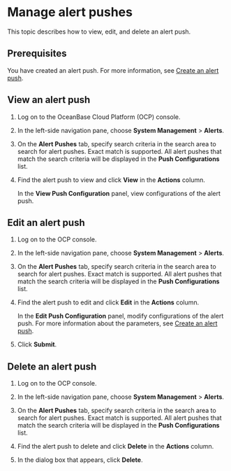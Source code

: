# Manage alert pushes

This topic describes how to view, edit, and delete an alert push.

## Prerequisites

You have created an alert push. For more information, see [Create an alert push](../900.alert-management/2000.create-alarm-push.md).

## View an alert push

1. Log on to the OceanBase Cloud Platform (OCP) console.

2. In the left-side navigation pane, choose **System Management** > **Alerts**.

3. On the **Alert Pushes** tab, specify search criteria in the search area to search for alert pushes. Exact match is supported. All alert pushes that match the search criteria will be displayed in the **Push Configurations** list.

4. Find the alert push to view and click **View** in the **Actions** column.

   In the **View Push Configuration** panel, view configurations of the alert push.

## Edit an alert push

1. Log on to the OCP console.

2. In the left-side navigation pane, choose **System Management** > **Alerts**.

3. On the **Alert Pushes** tab, specify search criteria in the search area to search for alert pushes. Exact match is supported. All alert pushes that match the search criteria will be displayed in the **Push Configurations** list.

4. Find the alert push to edit and click **Edit** in the **Actions** column.

   In the **Edit Push Configuration** panel, modify configurations of the alert push. For more information about the parameters, see [Create an alert push](../900.alert-management/2000.create-alarm-push.md).

5. Click **Submit**.

## Delete an alert push

1. Log on to the OCP console.

2. In the left-side navigation pane, choose **System Management** > **Alerts**.

3. On the **Alert Pushes** tab, specify search criteria in the search area to search for alert pushes. Exact match is supported. All alert pushes that match the search criteria will be displayed in the **Push Configurations** list.

4. Find the alert push to delete and click **Delete** in the **Actions** column.

5. In the dialog box that appears, click **Delete**.
